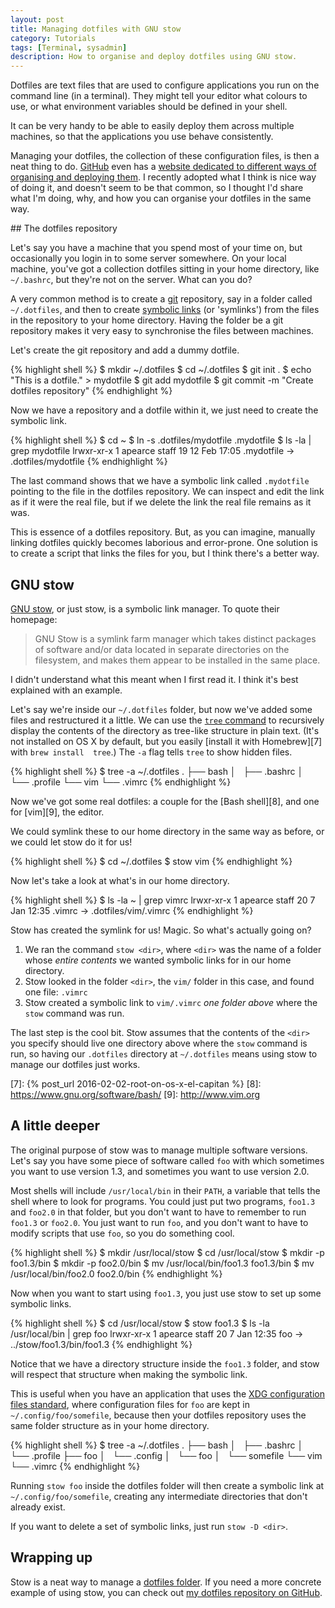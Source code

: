 ```yaml
---
layout: post
title: Managing dotfiles with GNU stow
category: Tutorials
tags: [Terminal, sysadmin]
description: How to organise and deploy dotfiles using GNU stow.
---
```


Dotfiles are text files that are used to configure applications you run on the 
command line (in a terminal). They might tell your editor what colours to use, 
or what environment variables should be defined in your shell.

It can be very handy to be able to easily deploy them across multiple machines, 
so that the applications you use behave consistently.

Managing your dotfiles, the collection of these configuration files, is then a 
neat thing to do.
[GitHub][1] even has a [website dedicated to different ways of organising and 
deploying them][2].
I recently adopted what I think is nice way of doing it, and doesn't seem to be 
that common, so I thought I'd share what I'm doing, why, and how you can 
organise your dotfiles in the same way.

[1]: https://github.com/
[2]: https://dotfiles.github.com/

## The dotfiles repository

Let's say you have a machine that you spend most of your time on, but 
occasionally you login in to some server somewhere.
On your local machine, you've got a collection dotfiles sitting in your home 
directory, like `~/.bashrc`, but they're not on the server. What can you do?

A very common method is to create a [git][3] repository, say in a folder called 
`~/.dotfiles`, and then to create [symbolic links][4] (or 'symlinks') from the 
files in the repository to your home directory.
Having the folder be a git repository makes it very easy to synchronise the 
files between machines.

Let's create the git repository and add a dummy dotfile.

{% highlight shell %}
$ mkdir ~/.dotfiles
$ cd ~/.dotfiles
$ git init .
$ echo "This is a dotfile." > mydotfile
$ git add mydotfile
$ git commit -m "Create dotfiles repository"
{% endhighlight %}

Now we have a repository and a dotfile within it, we just need to create the 
symbolic link.

{% highlight shell %}
$ cd ~
$ ln -s .dotfiles/mydotfile .mydotfile
$ ls -la | grep mydotfile
lrwxr-xr-x    1 apearce  staff      19 12 Feb 17:05 .mydotfile -> .dotfiles/mydotfile
{% endhighlight %}

The last command shows that we have a symbolic link called `.mydotfile` 
pointing to the file in the dotfiles repository. We can inspect and edit the 
link as if it were the real file, but if we delete the link the real file 
remains as it was.

This is essence of a dotfiles repository. But, as you can imagine, manually 
linking dotfiles quickly becomes laborious and error-prone. One solution is to 
create a script that links the files for you, but I think there's a better way.

[3]: https://git-scm.com
[4]: https://en.wikipedia.org/wiki/Symbolic_link

## GNU stow

[GNU stow][5], or just stow, is a symbolic link manager. To quote their 
homepage:

> GNU Stow is a symlink farm manager which takes distinct packages of software 
> and/or data located in separate directories on the filesystem, and makes them 
> appear to be installed in the same place.

I didn't understand what this meant when I first read it. I think it's best 
explained with an example.

Let's say we're inside our `~/.dotfiles` folder, but now we've added some files 
and restructured it a little.
We can use the [`tree` command][6] to recursively display the contents of the 
directory as tree-like structure in plain text. (It's not installed on OS X by 
default, but you easily [install it with Homebrew][7] with `brew install 
tree`.) The `-a` flag tells `tree` to show hidden files.

{% highlight shell %}
$ tree -a ~/.dotfiles
.
├── bash
│   ├── .bashrc
│   └── .profile
└── vim
    └── .vimrc
{% endhighlight %}

Now we've got some real dotfiles: a couple for the [Bash shell][8], and one for 
[vim][9], the editor.

We could symlink these to our home directory in the same way as before, or we 
could let stow do it for us!

{% highlight shell %}
$ cd ~/.dotfiles
$ stow vim
{% endhighlight %}

Now let's take a look at what's in our home directory.

{% highlight shell %}
$ ls -la ~ | grep vimrc
lrwxr-xr-x    1 apearce  staff      20  7 Jan 12:35 .vimrc -> .dotfiles/vim/.vimrc
{% endhighlight %}

Stow has created the symlink for us! Magic. So what's actually going on?

1. We ran the command `stow <dir>`, where `<dir>` was the name of a folder 
   whose _entire contents_ we wanted symbolic links for in our home directory.
2. Stow looked in the folder `<dir>`, the `vim/` folder in this case, and found 
   one file: `.vimrc`
3. Stow created a symbolic link to `vim/.vimrc` _one folder above_ where the 
   `stow` command was run.

 The last step is the cool bit. Stow assumes that the contents of the `<dir>` 
 you specify should live one directory above where the `stow` command is run, 
 so having our `.dotfiles` directory at `~/.dotfiles` means using stow to 
 manage our dotfiles just works.

[5]: https://www.gnu.org/software/stow/
[6]: http://mama.indstate.edu/users/ice/tree/
[7]: {% post_url 2016-02-02-root-on-os-x-el-capitan %}
[8]: https://www.gnu.org/software/bash/
[9]: http://www.vim.org

## A little deeper

The original purpose of stow was to manage multiple software versions.  Let's 
say you have some piece of software called `foo` with which sometimes you want 
to use version 1.3, and sometimes you want to use version 2.0.

Most shells will include `/usr/local/bin` in their `PATH`, a variable that 
tells the shell where to look for programs. You could just put two programs, 
`foo1.3` and `foo2.0` in that folder, but you don't want to have to remember to 
run `foo1.3` or `foo2.0`. You just want to run `foo`, and you don't want to 
have to modify scripts that use `foo`, so you do something cool.

{% highlight shell %}
$ mkdir /usr/local/stow
$ cd /usr/local/stow
$ mkdir -p foo1.3/bin
$ mkdir -p foo2.0/bin
$ mv /usr/local/bin/foo1.3 foo1.3/bin
$ mv /usr/local/bin/foo2.0 foo2.0/bin
{% endhighlight %}

Now when you want to start using `foo1.3`, you just use stow to set up some 
symbolic links.

{% highlight shell %}
$ cd /usr/local/stow
$ stow foo1.3
$ ls -la /usr/local/bin | grep foo
lrwxr-xr-x    1 apearce  staff      20  7 Jan 12:35 foo -> ../stow/foo1.3/bin/foo1.3
{% endhighlight %}

Notice that we have a directory structure inside the `foo1.3` folder, and stow 
will respect that structure when making the symbolic link.

This is useful when you have an application that uses the [XDG configuration 
files standard][10], where configuration files for `foo` are kept in 
`~/.config/foo/somefile`, because then your dotfiles repository uses the same 
folder structure as in your home directory.

{% highlight shell %}
$ tree -a ~/.dotfiles
.
├── bash
│   ├── .bashrc
│   └── .profile
├── foo
│   └── .config
│       └── foo
│           └── somefile
└── vim
    └── .vimrc
{% endhighlight %}

Running `stow foo` inside the dotfiles folder will then create a symbolic link 
at `~/.config/foo/somefile`, creating any intermediate directories that don't 
already exist.

If you want to delete a set of symbolic links, just run `stow -D <dir>`.

[10]: https://specifications.freedesktop.org/basedir-spec/basedir-spec-0.8.html

## Wrapping up

Stow is a neat way to manage a [dotfiles folder][2].
If you need a more concrete example of using stow, you can check out [my 
dotfiles repository on GitHub][11].

[11]: https://github.com/alexpearce/dotfiles
